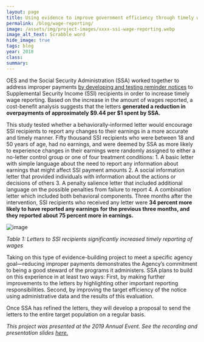 ```yaml
---
layout: page
title: Using evidence to improve government efficiency through timely wage reporting
permalink: /blog/wage-reporting/
image: /assets/img/project-images/xxxx-ssi-wage-reporting.webp
image_alt_text: Scrabble word
hide_image: true
tags: blog
year: 2018
class:
summary: 
---
```


OES and the Social Security Administration (SSA) worked together to address improper payments <a href="https://oes.gsa.gov/projects/ssi-wage-reporting/" target="_blank">by developing and testing reminder notices</a> to Supplemental Security Income (SSI) recipients in order to increase timely wage reporting. Based on the increase in the amount of wages reported, a cost-benefit analysis suggests that the letters **generated a reduction in overpayments of approximately $9.44 per $1 spent by SSA.**

This study tested whether a behaviorally-informed letter would encourage SSI recipients to report any changes to their earnings in a more accurate and timely manner. Fifty thousand SSI recipients who were between 18 and 50 years of age, had no earnings, and were deemed by SSA as more likely to experience changes in their earnings were randomly assigned to either a no-letter control group or one of four treatment conditions: 
    1. A basic letter with simple language about the need to report any information about earnings that might affect SSI payment amounts
    2. A social information letter that provided individuals with information about the actions or decisions of others
    3. A penalty salience letter that included additional language on the possible penalties from failure to report
    4. A combination letter which included both behavioral components. 
 Three months after the intervention, SSI recipients who received any letter were **34 percent more likely to have reported any earnings for the previous three months, and they reported about 75 percent more in earnings.**

![image]({{site.baseurl}}/assets/img/project-images/blog3table1.png)

*Table 1: Letters to SSI recipients significantly increased timely reporting of wages*

Taking on this type of evidence-building project to meet a specific agency goal—reducing improper payments demonstrates the Agency’s commitment to being a good steward of the programs it administers. SSA plans to build on this experience in at least two ways: 
First, by making further improvements to the letters by highlighting other important reporting responsibilities. 
Second, by improving the target efficiency of the notice using administrative data and the results of this evaluation. 

Once SSA has refined the letters, they will develop a proposal to send the letters to the entire target population on a regular basis.  

*This project was presented at the 2019 Annual Event. See the recording and presentation slides <a href="https://oes.gsa.gov/2019annualevent/" target="_blank">here.</a>*
